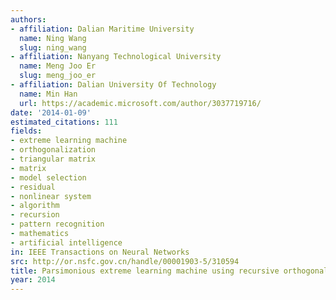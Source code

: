 ```yaml
---
authors:
- affiliation: Dalian Maritime University
  name: Ning Wang
  slug: ning_wang
- affiliation: Nanyang Technological University
  name: Meng Joo Er
  slug: meng_joo_er
- affiliation: Dalian University Of Technology
  name: Min Han
  url: https://academic.microsoft.com/author/3037719716/
date: '2014-01-09'
estimated_citations: 111
fields:
- extreme learning machine
- orthogonalization
- triangular matrix
- matrix
- model selection
- residual
- nonlinear system
- algorithm
- recursion
- pattern recognition
- mathematics
- artificial intelligence
in: IEEE Transactions on Neural Networks
src: http://or.nsfc.gov.cn/handle/00001903-5/310594
title: Parsimonious extreme learning machine using recursive orthogonal least squares.
year: 2014
---
```

